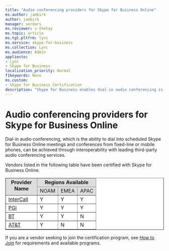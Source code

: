 ```yaml
---
title: "Audio conferencing providers for Skype for Business Online"
ms.author: jambirk
author: jambirk
manager: serdars
ms.reviewer: v-thehay
ms.topic: article
ms.tgt.pltfrm: lync
ms.service: skype-for-business
ms.collection: Lync
ms.audience: Admin
appliesto:
- Lync
- Skype for Business 
localization_priority: Normal
f1keywords: None
ms.custom:
- Skype for Business Certification
description: "Skype for Business enables dial-in audio conferencing is available through interoperability with third-party audio conferencing services."
---
```


# Audio conferencing providers for Skype for Business Online

Dial-in audio conferencing, which is the ability to dial into scheduled Skype for Business Online meetings and conferences from fixed-line or mobile phones, can be achieved through interoperability with leading third-party audio conferencing services.

Vendors listed in the following table have been certified with Skype for Business Online.

<table border="1" cellpadding="5" cellspacing="" class="grid" style="border-collapse:collapse;background-color:white;" xmlns="http://www.w3.org/1999/xhtml">
	<colgroup>
		<col width="100" />
		<col />
		<col />
		<col />
	</colgroup>
	<thead>
		<tr bgcolor="#DEDEDE">
			<td align="center" rowspan="2" valign="top"><strong>Provider Name</strong></td>
			<td align="center" colspan="3" valign="top"><strong>Regions Available</strong></td>
		</tr>
		<tr bgcolor="#DEDEDE">
			<td>NOAM</td>
			<td>EMEA</td>
			<td>APAC</td>
		</tr>
	</thead>
	<tbody>
		<tr>
			<td><a href="http://www.intercall.com/services/unified-communication/office365-lyncOnline.php">InterCall</a></td>
			<td>Y</td>
			<td>Y</td>
			<td>Y</td>
		</tr>
		<tr>
			<td><a href="http://www.pgi.com/products/microsoft-lync-online/">PGi</a></td>
			<td>Y</td>
			<td>Y</td>
			<td>Y</td>
		</tr>
		<tr>
			<td><a href="http://www.btconferencing.com/products-and-services/bt-meetme-audio-conferencing/bt-conference-connect/">BT</a></td>
			<td>Y</td>
			<td>Y</td>
			<td>N</td>
		</tr>
		<tr>
			<td><a href="https://www.business.att.com/enterprise/Family/unified-communications/conferencing-servcies/">AT&amp;T</a></td>
			<td>Y</td>
			<td>N</td>
			<td>N</td>
		</tr>
	</tbody>
</table>

If you are a vendor seeking to join the certification program, see [How to Join](how-to-join.md) for requirements and available programs.
